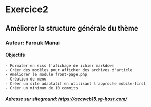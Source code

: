 # Exercice2
## Améliorer la structure générale du thème
### Auteur: Farouk Manai
#### Objectifs
    - Formater en scss l'afichage de ichier markdown
    - Créer des modèles pour afficher des archives d'article
    - Améliorer le module front-page.php
    - Création de menu
    - Créer un site adaptatif en utilisant l'approche mobile-first
    - Créer un minimum de 10 commits
##### Adresse sur siteground: https://aecweb15.sg-host.com/
